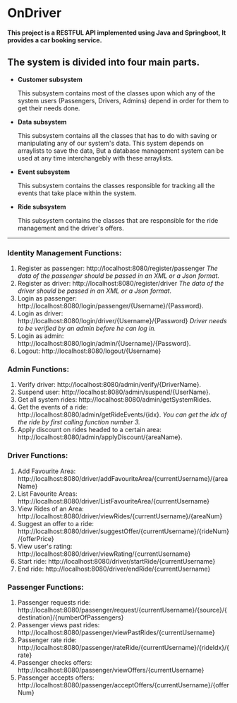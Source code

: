 # OnDriver

**This project is a RESTFUL API implemented using Java and Springboot, It provides a car booking service.**

## The system is divided into four main parts.
* **Customer subsystem**

    This subsystem contains most of the classes upon which any of the system users (Passengers, Drivers, Admins) depend in order for them to get their needs done.
* **Data subsystem**
    
    This subsystem contains all the classes that has to do with saving or manipulating any of our system's data. This system depends on arraylists to save the data, But a database management system can be used at any time interchangebly with these arraylists.
* **Event subsystem**

    This subsystem contains the classes responsible for tracking all the events that take place within the system.
* **Ride subsystem**

    This subsystem contains the classes that are responsible for the ride management and the driver's offers.
- - - -
### Identity Management Functions:
1. Register as passenger: http://localhost:8080/register/passenger *The data of the passenger should be passed in an XML or a Json format.*
2. Register as driver: http://localhost:8080/register/driver *The data of the driver should be passed in an XML or a Json format.*
3. Login as passenger: http://localhost:8080/login/passenger/{Username}/{Password}.
4. Login as driver: http://localhost:8080/login/driver/{Username}/{Password} *Driver needs to be verified by an admin before he can log in.*
5. Login as admin: http://localhost:8080/login/admin/{Username}/{Password}.
6. Logout: http://localhost:8080/logout/{Username}

### Admin Functions:
1. Verify driver: http://localhost:8080/admin/verify/{DriverName}.
2. Suspend user: http://localhost:8080/admin/suspend/{UserName}.
3. Get all system rides: http://localhost:8080/admin/getSystemRides.
4. Get the events of a ride: http://localhost:8080/admin/getRideEvents/{idx}. *You can get the idx of the ride by first calling function number 3.*
5. Apply discount on rides headed to a certain area: http://localhost:8080/admin/applyDiscount/{areaName}.

### Driver Functions:
1. Add Favourite Area: http://localhost:8080/driver/addFavouriteArea/{currentUsername}/{areaName}
2. List Favourite Areas: http://localhost:8080/driver/ListFavouriteArea/{currentUsername}
3. View Rides of an Area: http://localhost:8080/driver/viewRides/{currentUsername}/{areaNum}
4. Suggest an offer to a ride: http://localhost:8080/driver/suggestOffer/{currentUsername}/{rideNum}/{offerPrice}
5. View user's rating: http://localhost:8080/driver/viewRating/{currentUsername}
6. Start ride: http://localhost:8080/driver/startRide/{currentUsername}
7. End ride: http://localhost:8080/driver/endRide/{currentUsername}

### Passenger Functions:
1. Passenger requests ride: http://localhost:8080/passenger/request/{currentUsername}/{source}/{destination}/{numberOfPassengers}
2. Passenger views past rides: http://localhost:8080/passenger/viewPastRides/{currentUsername}
3. Passenger rate ride: http://localhost:8080/passenger/rateRide/{currentUsername}/{rideIdx}/{rate}
4. Passenger checks offers: http://localhost:8080/passenger/viewOffers/{currentUsername}
5. Passenger accepts offers: http://localhost:8080/passenger/acceptOffers/{currentUsername}/{offerNum}
